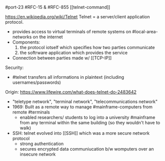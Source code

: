 #port-23
#RFC-15 & #RFC-855
[[telnet-command]]

https://en.wikipedia.org/wiki/Telnet
Telnet = a server/client application protocol.
- provides access to virtual terminals of remote systems on #local-area-networks on the internet
- Components:
	1. the protocol iotself which specifies how two parties communicate
	2. the softrware application which provides the service
- Connection between parties made w/ [[TCP-IP]] 

Security:
- #telnet transfers all informations in plaintext (including usernames/passwords)

Origin:
https://www.lifewire.com/what-does-telnet-do-2483642
- "teletype network", "terminal network", "telecommunications network"
- 1969: Built as a remote way to manage #mainframe-computers from remote #terminals
	- enabled researchers/ students to log into a university #mainframe from any terminal within the same building (so they wouldn't have to walk)
- SSH: telnet evolved into [[SSH]] which was a more secure network protocol
	- strong authentication
	- secures encrypted data communiucation b/w womputers over an insecure network




